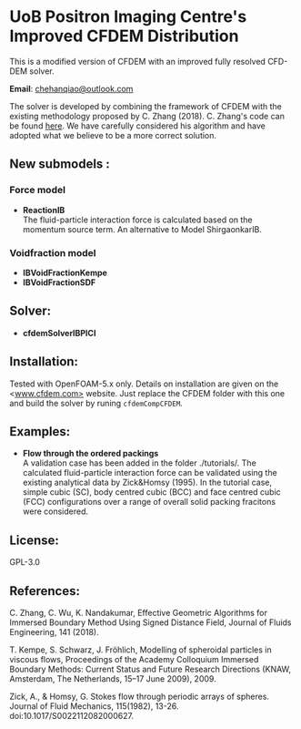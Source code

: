 # UoB Positron Imaging Centre's Improved CFDEM Distribution

This is a modified version of CFDEM with an improved fully resolved CFD-DEM solver.

**Email**: <chehanqiao@outlook.com>

The solver is developed by combining the framework of CFDEM with the existing methodology proposed by C. Zhang (2018). C. Zhang's code can be found [here](https://github.com/ChenguangZhang/sdfibm). We have carefully considered his algorithm and have adopted what we believe to be a more correct solution.

## New submodels :
### **Force model**
* **ReactionIB**  
  The fluid-particle interaction force is calculated based on the momentum source term. An alternative to Model ShirgaonkarIB.
### **Voidfraction model**
* **IBVoidFractionKempe**
* **IBVoidFractionSDF**
## Solver:
* **cfdemSolverIBPICI**
## Installation:
Tested with OpenFOAM-5.x only. Details on installation are given on the <www.cfdem.com> website. Just replace the CFDEM folder with this one and build the solver by runing `cfdemCompCFDEM`.
## Examples:
* **Flow through the ordered packings**  
A validation case has been added in the folder ./tutorials/. The calculated fluid-particle interaction force can be validated using the existing analytical data by Zick&Homsy (1995). In the tutorial case, simple cubic (SC), body centred cubic (BCC) and face centred cubic (FCC) configurations over a range of overall solid packing fracitons were considered.
## License:

GPL-3.0

## References:
C. Zhang, C. Wu, K. Nandakumar, Effective Geometric Algorithms for Immersed Boundary Method Using Signed Distance Field, Journal of Fluids Engineering, 141 (2018). 

T. Kempe, S. Schwarz, J. Fröhlich, Modelling of spheroidal particles in viscous flows,  Proceedings of the Academy Colloquium Immersed Boundary Methods: Current Status and Future Research Directions (KNAW, Amsterdam, The Netherlands, 15–17 June 2009), 2009.

Zick, A., & Homsy, G.  Stokes flow through periodic arrays of spheres. Journal of Fluid Mechanics, 115(1982), 13-26. doi:10.1017/S0022112082000627.


